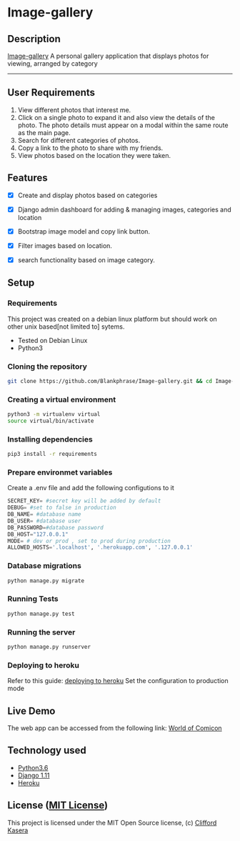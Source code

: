 Image-gallery
===================
## Description
[Image-gallery](https://github.com/Blankphrase/Image-gallery.git) A personal gallery application that displays photos for viewing, arranged by category

------------------------------------------------------------------------

## User Requirements

1. View different photos that interest me.
2. Click on a single photo to expand it and also view the details of the photo. The photo details must appear on a modal within the same route as the main page.
3. Search for different categories of photos.
4. Copy a link to the photo to share with my friends.
5. View photos based on the location they were taken.

## Features

+ [x] Create and display photos based on categories
+ [x] Django admin dashboard for adding & managing images, categories and location
+ [x] Bootstrap image model and copy link button.
+ [x] Filter images based on location.
+ [x] search functionality based on image category.


## Setup

### Requirements
This project was created on a debian linux platform but should work on other unix based[not limited to] sytems.
* Tested on Debian Linux
* Python3

### Cloning the repository
```bash
git clone https://github.com/Blankphrase/Image-gallery.git && cd Image-gallery
```

### Creating a virtual environment

```bash
python3 -m virtualenv virtual
source virtual/bin/activate
```
### Installing dependencies
```bash
pip3 install -r requirements
```

### Prepare environmet variables
Create a .env file and add the following configutions to it
```python
SECRET_KEY= #secret key will be added by default
DEBUG= #set to false in production
DB_NAME= #database name
DB_USER= #database user
DB_PASSWORD=#database password
DB_HOST="127.0.0.1"
MODE= # dev or prod , set to prod during production
ALLOWED_HOSTS='.localhost', '.herokuapp.com', '.127.0.0.1'
```

### Database migrations

```bash
python manage.py migrate
```

### Running Tests
```bash
python manage.py test
```

### Running the server 
```bash
python manage.py runserver
```

### Deploying to heroku
Refer to this guide: [deploying to heroku](https://simpleisbetterthancomplex.com/tutorial/2016/08/09/how-to-deploy-django-applications-on-heroku.html)
Set the configuration to production mode


## Live Demo

The web app can be accessed from the following link: 
[World of Comicon]()


## Technology used

* [Python3.6](https://www.python.org/)
* [Django 1.11](https://www.djangoproject.com/)
* [Heroku](https://heroku.com)


## License ([MIT License](http://choosealicense.com/licenses/mit/))
This project is licensed under the MIT Open Source license, (c) [Clifford Kasera](https://github.com/blankphrase)